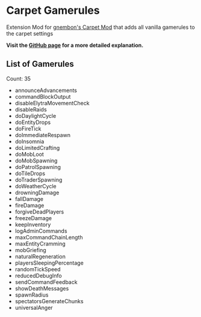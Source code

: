 # Carpet Gamerules

Extension Mod for [gnembon's Carpet Mod](https://github.com/gnembon/fabric-carpet) that adds all vanilla gamerules to the carpet settings

**Visit the [GitHub page](https://github.com/RubixDev/CarpetGamerules) for a more detailed explanation.**

## List of Gamerules
Count: 35  
- announceAdvancements  
- commandBlockOutput  
- disableElytraMovementCheck  
- disableRaids  
- doDaylightCycle  
- doEntityDrops  
- doFireTick  
- doImmediateRespawn  
- doInsomnia  
- doLimitedCrafting  
- doMobLoot  
- doMobSpawning  
- doPatrolSpawning  
- doTileDrops  
- doTraderSpawning  
- doWeatherCycle  
- drowningDamage  
- fallDamage  
- fireDamage  
- forgiveDeadPlayers  
- freezeDamage  
- keepInventory  
- logAdminCommands  
- maxCommandChainLength  
- maxEntityCramming  
- mobGriefing  
- naturalRegeneration  
- playersSleepingPercentage  
- randomTickSpeed  
- reducedDebugInfo  
- sendCommandFeedback  
- showDeathMessages  
- spawnRadius  
- spectatorsGenerateChunks  
- universalAnger  
